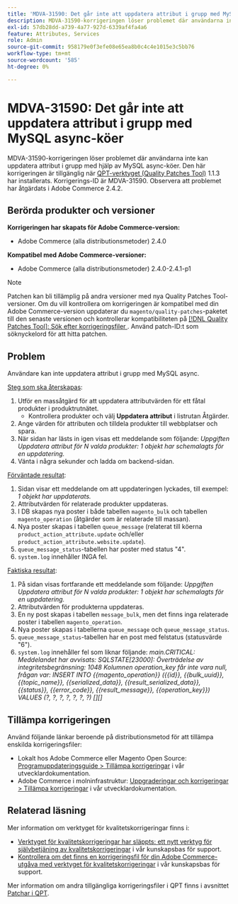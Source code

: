 ```yaml
---
title: 'MDVA-31590: Det går inte att uppdatera attribut i grupp med MySQL async-köer'
description: MDVA-31590-korrigeringen löser problemet där användarna inte kan uppdatera attribut i grupp med hjälp av MySQL async-köer. Den här korrigeringen är tillgänglig när [QPT-verktyget (Quality Patches Tool)](/help/announcements/adobe-commerce-announcements/magento-quality-patches-released-new-tool-to-self-serve-quality-patches.md) 1.1.3 är installerat. Korrigerings-ID är MDVA-31590. Observera att problemet har åtgärdats i Adobe Commerce 2.4.2.
exl-id: 57db28dd-a739-4a77-927d-6339af4fa4a6
feature: Attributes, Services
role: Admin
source-git-commit: 958179e0f3efe08e65ea8b0c4c4e1015e3c5bb76
workflow-type: tm+mt
source-wordcount: '585'
ht-degree: 0%

---
```


# MDVA-31590: Det går inte att uppdatera attribut i grupp med MySQL async-köer

MDVA-31590-korrigeringen löser problemet där användarna inte kan uppdatera attribut i grupp med hjälp av MySQL async-köer. Den här korrigeringen är tillgänglig när [QPT-verktyget (Quality Patches Tool)](/help/announcements/adobe-commerce-announcements/magento-quality-patches-released-new-tool-to-self-serve-quality-patches.md) 1.1.3 har installerats. Korrigerings-ID är MDVA-31590. Observera att problemet har åtgärdats i Adobe Commerce 2.4.2.

## Berörda produkter och versioner

**Korrigeringen har skapats för Adobe Commerce-version:**

* Adobe Commerce (alla distributionsmetoder) 2.4.0

**Kompatibel med Adobe Commerce-versioner:**

* Adobe Commerce (alla distributionsmetoder) 2.4.0-2.4.1-p1

>[!NOTE]
>
>Patchen kan bli tillämplig på andra versioner med nya Quality Patches Tool-versioner. Om du vill kontrollera om korrigeringen är kompatibel med din Adobe Commerce-version uppdaterar du `magento/quality-patches`-paketet till den senaste versionen och kontrollerar kompatibiliteten på [[!DNL Quality Patches Tool]: Sök efter korrigeringsfiler ](https://devdocs.magento.com/quality-patches/tool.html#patch-grid). Använd patch-ID:t som söknyckelord för att hitta patchen.

## Problem

Användare kan inte uppdatera attribut i grupp med MySQL async.

<u>Steg som ska återskapas</u>:

1. Utför en massåtgärd för att uppdatera attributvärden för ett fåtal produkter i produktrutnätet.
   * Kontrollera produkter och välj **Uppdatera attribut** i listrutan Åtgärder.
1. Ange värden för attributen och tilldela produkter till webbplatser och spara.
1. När sidan har lästs in igen visas ett meddelande som följande:
   *Uppgiften Uppdatera attribut för N valda produkter: 1 objekt har schemalagts för en uppdatering.*
1. Vänta i några sekunder och ladda om backend-sidan.

<u>Förväntade resultat</u>:

1. Sidan visar ett meddelande om att uppdateringen lyckades, till exempel: *1 objekt har uppdaterats.*
1. Attributvärden för relaterade produkter uppdateras.
1. I DB skapas nya poster i både tabellen `magento_bulk` och tabellen `magento_operation` (åtgärder som är relaterade till massan).
1. Nya poster skapas i tabellen `queue_message` (relaterat till köerna `product_action_attribute.update` och/eller `product_action_attribute.website.update`).
1. `queue_message_status`-tabellen har poster med status &quot;4&quot;.
1. `system.log` innehåller INGA fel.

<u>Faktiska resultat</u>:

1. På sidan visas fortfarande ett meddelande som följande:
   *Uppgiften Uppdatera attribut för N valda produkter: 1 objekt har schemalagts för en uppdatering.*
1. Attributvärden för produkterna uppdateras.
1. En ny post skapas i tabellen `message_bulk`, men det finns inga relaterade poster i tabellen `magento_operation`.
1. Nya poster skapas i tabellerna `queue_message` och `queue_message_status`.
1. `queue_message_status`-tabellen har en post med felstatus (statusvärde &quot;6&quot;).
1. `system.log` innehåller fel som liknar följande:
   *main.CRITICAL: Meddelandet har avvisats: SQLSTATE[23000]: Överträdelse av integritetsbegränsning: 1048 Kolumnen operation_key får inte vara null, frågan var: INSERT INTO {{magento_operation}} ({{id}}, {{bulk_uuid}}, {{topic_name}}, {{serialized_data}}, {{result_serialized_data}}, {{status}}, {{error_code}}, {{result_message}}, {{operation_key}}) VALUES (?, ?, ?, ?, ?, ?, ?) [][]*

## Tillämpa korrigeringen

Använd följande länkar beroende på distributionsmetod för att tillämpa enskilda korrigeringsfiler:

* Lokalt hos Adobe Commerce eller Magento Open Source: [Programuppdateringsguide > Tillämpa korrigeringar](https://devdocs.magento.com/guides/v2.4/comp-mgr/patching/mqp.html) i vår utvecklardokumentation.
* Adobe Commerce i molninfrastruktur: [Uppgraderingar och korrigeringar > Tillämpa korrigeringar](https://devdocs.magento.com/cloud/project/project-patch.html) i vår utvecklardokumentation.

## Relaterad läsning

Mer information om verktyget för kvalitetskorrigeringar finns i:

* [Verktyget för kvalitetskorrigeringar har släppts: ett nytt verktyg för självbetjäning av kvalitetskorrigeringar](/help/announcements/adobe-commerce-announcements/magento-quality-patches-released-new-tool-to-self-serve-quality-patches.md) i vår kunskapsbas för support.
* [Kontrollera om det finns en korrigeringsfil för din Adobe Commerce-utgåva med verktyget för kvalitetskorrigeringar](/help/support-tools/patches-available-in-qpt-tool/check-patch-for-magento-issue-with-magento-quality-patches.md) i vår kunskapsbas för support.

Mer information om andra tillgängliga korrigeringsfiler i QPT finns i avsnittet [Patchar i QPT](https://support.magento.com/hc/en-us/sections/360010506631-Patches-available-in-MQP-tool-).
